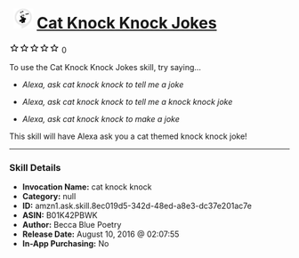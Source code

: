 # &nbsp;<img src="skill_icon" alt="Cat Knock Knock Jokes icon" width="36"> [Cat Knock Knock Jokes](http://alexa.amazon.com/#skills/amzn1.ask.skill.8ec019d5-342d-48ed-a8e3-dc37e201ac7e)
![0 stars](../../images/ic_star_border_black_18dp_1x.png)![0 stars](../../images/ic_star_border_black_18dp_1x.png)![0 stars](../../images/ic_star_border_black_18dp_1x.png)![0 stars](../../images/ic_star_border_black_18dp_1x.png)![0 stars](../../images/ic_star_border_black_18dp_1x.png) 0

To use the Cat Knock Knock Jokes skill, try saying...

* *Alexa, ask cat knock knock to tell me a joke*

* *Alexa, ask cat knock knock to tell me a knock knock joke*

* *Alexa, ask cat knock knock to make a joke*

This skill will have Alexa ask you a cat themed knock knock joke!

***

### Skill Details

* **Invocation Name:** cat knock knock
* **Category:** null
* **ID:** amzn1.ask.skill.8ec019d5-342d-48ed-a8e3-dc37e201ac7e
* **ASIN:** B01K42PBWK
* **Author:** Becca Blue Poetry
* **Release Date:** August 10, 2016 @ 02:07:55
* **In-App Purchasing:** No
